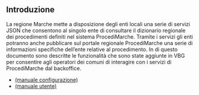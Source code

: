 ## Introduzione
La regione Marche mette a disposizione degli enti locali una serie di servizi JSON che consentono al singolo ente di consultare il dizionario regionale dei procedimenti definiti nel sistema ProcediMarche. Tramite i servizi gli enti potranno anche pubblicare sul portale regionale ProcediMarche una serie di informazioni specifiche dell’ente relative al procedimento.
In di questo documento sono descritte le funzionalità che sono state aggiunte in VBG per consentire agli operatori dei comuni di interagire con i servizi di ProcediMarche dal backoffice.

  -  [(manuale configurazione)](./procedimarche-manuale-configurazione.md)
   - [(manuale utente)](./procedimarche-manuale-utente.md)